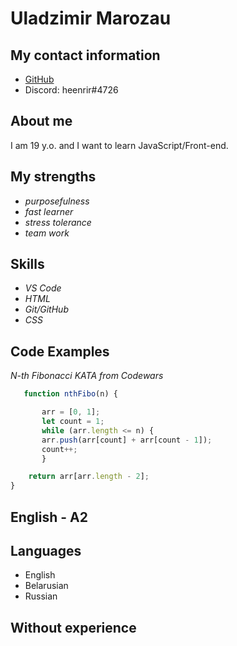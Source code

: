 # __Uladzimir Marozau__ 


## __My contact information__ 
- [GitHub](https://github.com/Heenrir) 
- Discord: heenrir#4726


## __About me__ 
I am 19 y.o. and I want to learn JavaScript/Front-end. 


## __My strengths__
- *purposefulness*
- *fast learner*
- *stress tolerance*
- *team work*


## __Skills__
- *VS Code*
- *HTML*
- *Git/GitHub*
- *CSS*


## __Code Examples__

 *N-th Fibonacci KATA from Codewars*

```javascript
   function nthFibo(n) {

       arr = [0, 1];
       let count = 1;
       while (arr.length <= n) {
       arr.push(arr[count] + arr[count - 1]);
       count++;
       }

    return arr[arr.length - 2];
}

```


## __English - A2__ 


## __Languages__
* English
* Belarusian
* Russian


## __Without experience__
